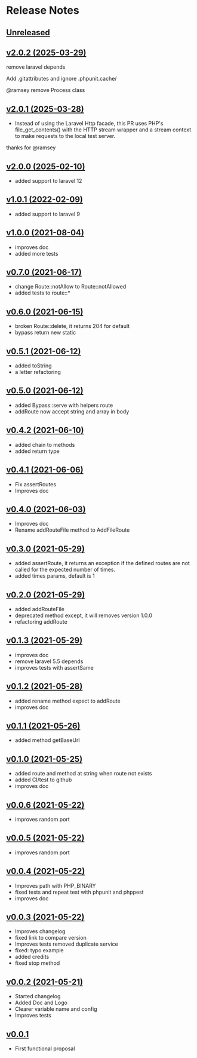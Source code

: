 # Release Notes

## [Unreleased](https://github.com/ciareis/bypass/compare/v2.0.2...main)

## [v2.0.2 (2025-03-29)](https://github.com/ciareis/bypass/archive/refs/tags/v2.0.2.zip)
remove laravel depends

Add .gitattributes and ignore .phpunit.cache/

@ramsey
remove Process class

## [v2.0.1 (2025-03-28)](https://github.com/ciareis/bypass/archive/refs/tags/v2.0.1.zip)

- Instead of using the Laravel Http facade, this PR uses PHP's file_get_contents() with the HTTP stream wrapper and a stream context to make requests to the local test server.

thanks for @ramsey

## [v2.0.0 (2025-02-10)](https://github.com/ciareis/bypass/archive/refs/tags/v2.0.0.zip)

- added support to laravel 12

## [v1.0.1 (2022-02-09)](https://github.com/ciareis/bypass/archive/refs/tags/v1.0.1.zip)

- added support to laravel 9

## [v1.0.0 (2021-08-04)](https://github.com/ciareis/bypass/archive/refs/tags/v1.0.0.zip)

- improves doc
- added more tests

## [v0.7.0 (2021-06-17)](https://github.com/ciareis/bypass/archive/refs/tags/v0.7.0.zip)

- change Route::notAllow to Route::notAllowed
- added tests to route::*

## [v0.6.0 (2021-06-15)](https://github.com/ciareis/bypass/archive/refs/tags/v0.6.0.zip)

- broken Route::delete, it returns 204 for default
- bypass return new static

## [v0.5.1 (2021-06-12)](https://github.com/ciareis/bypass/archive/refs/tags/v0.5.1.zip)

- added toString
- a letter refactoring 

## [v0.5.0 (2021-06-12)](https://github.com/ciareis/bypass/archive/refs/tags/v0.5.0.zip)

- added Bypass::serve with helpers route
- addRoute now accept string and array in body 

## [v0.4.2 (2021-06-10)](https://github.com/ciareis/bypass/archive/refs/tags/v0.4.2.zip)

- added chain to methods
- added return type

## [v0.4.1 (2021-06-06)](https://github.com/ciareis/bypass/archive/refs/tags/v0.4.1.zip)

- Fix assertRoutes
- Improves doc

## [v0.4.0 (2021-06-03)](https://github.com/ciareis/bypass/archive/refs/tags/v0.4.0.zip)

- Improves doc
- Rename addRouteFile method to AddFileRoute

## [v0.3.0 (2021-05-29)](https://github.com/ciareis/bypass/archive/refs/tags/v0.3.0.zip)

- added assertRoute, it returns an exception if the defined routes are not called for the expected number of times.
- added times params, default is 1

## [v0.2.0 (2021-05-29)](https://github.com/ciareis/bypass/archive/refs/tags/v0.2.0.zip)

- added addRouteFile
- deprecated method except, it will removes version 1.0.0
- refactoring addRoute

## [v0.1.3 (2021-05-29)](https://github.com/ciareis/bypass/archive/refs/tags/v0.1.3.zip)

- improves doc
- remove laravel 5.5 depends
- improves tests with assertSame

## [v0.1.2 (2021-05-28)](https://github.com/ciareis/bypass/archive/refs/tags/v0.1.2.zip)

- added rename method expect to addRoute
- improves doc

## [v0.1.1 (2021-05-26)](https://github.com/ciareis/bypass/archive/refs/tags/v0.1.1.zip)

- added method getBaseUrl

## [v0.1.0 (2021-05-25)](https://github.com/ciareis/bypass/archive/refs/tags/v0.1.0.zip)

- added route and method at string when route not exists
- added CI/test to github
- improves doc

## [v0.0.6 (2021-05-22)](https://github.com/ciareis/bypass/archive/refs/tags/v0.0.6.zip)

- improves random port

## [v0.0.5 (2021-05-22)](https://github.com/ciareis/bypass/archive/refs/tags/0.0.5.zip)

- improves random port
## [v0.0.4 (2021-05-22)](https://github.com/ciareis/bypass/archive/refs/tags/0.0.4.zip)

- Improves path with PHP_BINARY
- fixed tests and repeat test with phpunit and phppest
- improves doc

## [v0.0.3 (2021-05-22)](https://github.com/ciareis/bypass/archive/refs/tags/0.0.3.zip)

- Improves changelog
- fixed link to compare version
- Improves tests removed duplicate service
- fixed: typo example
- added credits
- fixed stop method

## [v0.0.2 (2021-05-21)](https://github.com/ciareis/bypass/archive/refs/tags/0.0.2.zip)

- Started changelog
- Added Doc and Logo
- Clearer variable name and config
- Improves tests

## [v0.0.1](https://github.com/ciareis/bypass/archive/refs/tags/0.0.1.zip)

- First functional proposal
